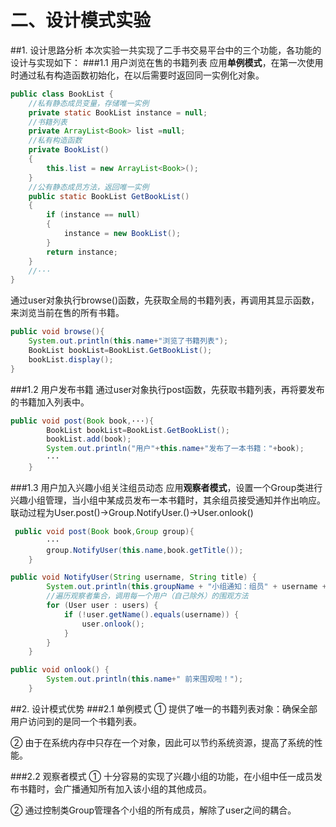 # 二、设计模式实验
##1. 设计思路分析
本次实验一共实现了二手书交易平台中的三个功能，各功能的设计与实现如下：
###1.1 用户浏览在售的书籍列表
应用**单例模式**，在第一次使用时通过私有构造函数初始化，在以后需要时返回同一实例化对象。
```java
public class BookList { 
    //私有静态成员变量，存储唯一实例
    private static BookList instance = null;
    //书籍列表
    private ArrayList<Book> list =null;
    //私有构造函数
    private BookList()
    {
        this.list = new ArrayList<Book>();
    }
    //公有静态成员方法，返回唯一实例
    public static BookList GetBookList()
    {
        if (instance == null)
        {
            instance = new BookList();
        }
        return instance;
    }
    //···
}
```

通过user对象执行browse()函数，先获取全局的书籍列表，再调用其显示函数，来浏览当前在售的所有书籍。
```java
public void browse(){
    System.out.println(this.name+"浏览了书籍列表");
    BookList bookList=BookList.GetBookList();
    bookList.display();
}
```

###1.2 用户发布书籍
通过user对象执行post函数，先获取书籍列表，再将要发布的书籍加入列表中。
```java
public void post(Book book,···){
        BookList bookList=BookList.GetBookList();
        bookList.add(book);
        System.out.println("用户"+this.name+"发布了一本书籍："+book);
        ···
    }
```

###1.3 用户加入兴趣小组关注组员动态
应用**观察者模式**，设置一个Group类进行兴趣小组管理，当小组中某成员发布一本书籍时，其余组员接受通知并作出响应。
联动过程为User.post()->Group.NotifyUser.()->User.onlook()
```java
 public void post(Book book,Group group){
        ···
        group.NotifyUser(this.name,book.getTitle());
    }

public void NotifyUser(String username, String title) {
        System.out.println(this.groupName + "小组通知：组员" + username + "发布了一本书籍：" + title);
        //遍历观察者集合，调用每一个用户（自己除外）的围观方法
        for (User user : users) {
            if (!user.getName().equals(username)) {
                user.onlook();
            }
        }
    }

public void onlook() {
        System.out.println(this.name+" 前来围观啦！");
    }
```

##2. 设计模式优势
###2.1 单例模式
① 提供了唯一的书籍列表对象：确保全部用户访问到的是同一个书籍列表。

② 由于在系统内存中只存在一个对象，因此可以节约系统资源，提高了系统的性能。

###2.2 观察者模式
① 十分容易的实现了兴趣小组的功能，在小组中任一成员发布书籍时，会广播通知所有加入该小组的其他成员。

② 通过控制类Group管理各个小组的所有成员，解除了user之间的耦合。
